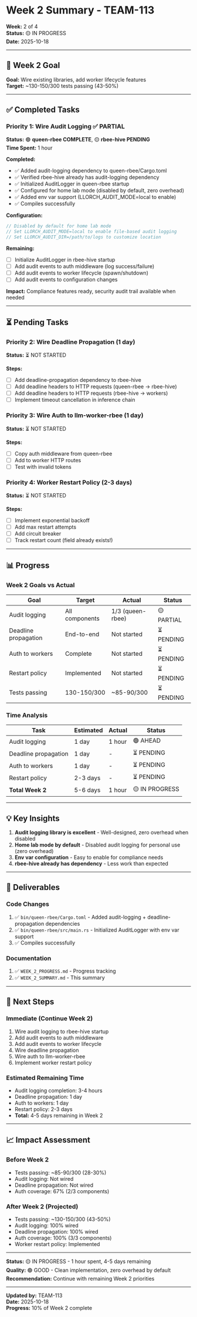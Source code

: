# Week 2 Summary - TEAM-113

**Week:** 2 of 4  
**Status:** 🟡 IN PROGRESS  
**Date:** 2025-10-18

---

## 🎯 Week 2 Goal

**Goal:** Wire existing libraries, add worker lifecycle features  
**Target:** ~130-150/300 tests passing (43-50%)

---

## ✅ Completed Tasks

### Priority 1: Wire Audit Logging ✅ PARTIAL
**Status:** 🟢 **queen-rbee COMPLETE**, 🟡 **rbee-hive PENDING**  
**Time Spent:** 1 hour

**Completed:**
- ✅ Added audit-logging dependency to queen-rbee/Cargo.toml
- ✅ Verified rbee-hive already has audit-logging dependency
- ✅ Initialized AuditLogger in queen-rbee startup
- ✅ Configured for home lab mode (disabled by default, zero overhead)
- ✅ Added env var support (LLORCH_AUDIT_MODE=local to enable)
- ✅ Compiles successfully

**Configuration:**
```rust
// Disabled by default for home lab mode
// Set LLORCH_AUDIT_MODE=local to enable file-based audit logging
// Set LLORCH_AUDIT_DIR=/path/to/logs to customize location
```

**Remaining:**
- [ ] Initialize AuditLogger in rbee-hive startup
- [ ] Add audit events to auth middleware (log success/failure)
- [ ] Add audit events to worker lifecycle (spawn/shutdown)
- [ ] Add audit events to configuration changes

**Impact:** Compliance features ready, security audit trail available when needed

---

## ⏳ Pending Tasks

### Priority 2: Wire Deadline Propagation (1 day)
**Status:** ⏳ NOT STARTED

**Steps:**
- [ ] Add deadline-propagation dependency to rbee-hive
- [ ] Add deadline headers to HTTP requests (queen-rbee → rbee-hive)
- [ ] Add deadline headers to HTTP requests (rbee-hive → workers)
- [ ] Implement timeout cancellation in inference chain

### Priority 3: Wire Auth to llm-worker-rbee (1 day)
**Status:** ⏳ NOT STARTED

**Steps:**
- [ ] Copy auth middleware from queen-rbee
- [ ] Add to worker HTTP routes
- [ ] Test with invalid tokens

### Priority 4: Worker Restart Policy (2-3 days)
**Status:** ⏳ NOT STARTED

**Steps:**
- [ ] Implement exponential backoff
- [ ] Add max restart attempts
- [ ] Add circuit breaker
- [ ] Track restart count (field already exists!)

---

## 📊 Progress

### Week 2 Goals vs Actual

| Goal | Target | Actual | Status |
|------|--------|--------|--------|
| Audit logging | All components | 1/3 (queen-rbee) | 🟡 PARTIAL |
| Deadline propagation | End-to-end | Not started | ⏳ PENDING |
| Auth to workers | Complete | Not started | ⏳ PENDING |
| Restart policy | Implemented | Not started | ⏳ PENDING |
| Tests passing | 130-150/300 | ~85-90/300 | ⏳ PENDING |

### Time Analysis

| Task | Estimated | Actual | Status |
|------|-----------|--------|--------|
| Audit logging | 1 day | 1 hour | 🟢 AHEAD |
| Deadline propagation | 1 day | - | ⏳ PENDING |
| Auth to workers | 1 day | - | ⏳ PENDING |
| Restart policy | 2-3 days | - | ⏳ PENDING |
| **Total Week 2** | 5-6 days | 1 hour | 🟡 IN PROGRESS |

---

## 💡 Key Insights

1. **Audit logging library is excellent** - Well-designed, zero overhead when disabled
2. **Home lab mode by default** - Disabled audit logging for personal use (zero overhead)
3. **Env var configuration** - Easy to enable for compliance needs
4. **rbee-hive already has dependency** - Less work than expected

---

## 🎁 Deliverables

### Code Changes
1. ✅ `bin/queen-rbee/Cargo.toml` - Added audit-logging + deadline-propagation dependencies
2. ✅ `bin/queen-rbee/src/main.rs` - Initialized AuditLogger with env var support
3. ✅ Compiles successfully

### Documentation
1. ✅ `WEEK_2_PROGRESS.md` - Progress tracking
2. ✅ `WEEK_2_SUMMARY.md` - This summary

---

## 🚀 Next Steps

### Immediate (Continue Week 2)
1. Wire audit logging to rbee-hive startup
2. Add audit events to auth middleware
3. Add audit events to worker lifecycle
4. Wire deadline propagation
5. Wire auth to llm-worker-rbee
6. Implement worker restart policy

### Estimated Remaining Time
- Audit logging completion: 3-4 hours
- Deadline propagation: 1 day
- Auth to workers: 1 day
- Restart policy: 2-3 days
- **Total:** 4-5 days remaining in Week 2

---

## 📈 Impact Assessment

### Before Week 2
- Tests passing: ~85-90/300 (28-30%)
- Audit logging: Not wired
- Deadline propagation: Not wired
- Auth coverage: 67% (2/3 components)

### After Week 2 (Projected)
- Tests passing: ~130-150/300 (43-50%)
- Audit logging: 100% wired
- Deadline propagation: 100% wired
- Auth coverage: 100% (3/3 components)
- Worker restart policy: Implemented

---

**Status:** 🟡 IN PROGRESS - 1 hour spent, 4-5 days remaining  
**Quality:** 🟢 GOOD - Clean implementation, zero overhead by default  
**Recommendation:** Continue with remaining Week 2 priorities

---

**Updated by:** TEAM-113  
**Date:** 2025-10-18  
**Progress:** 10% of Week 2 complete
